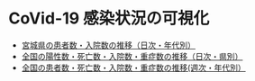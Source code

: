# CoVid-19 感染状況の可視化

- [宮城県の患者数・入院数の推移（日次・年代別）](Miyagi_patients_daily.md)
- [全国の陽性数・死亡数・入院数・重症数の推移（日次・県別）](Japan_cases_daily.md)
- [全国の患者数・死亡数・入院数・重症数の推移(週次・年代別）](Japan_patients_weekly.md)

